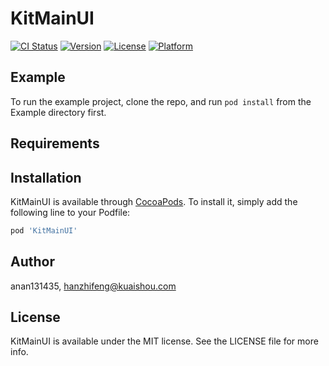 # KitMainUI

[![CI Status](https://img.shields.io/travis/anan131435/KitMainUI.svg?style=flat)](https://travis-ci.org/anan131435/KitMainUI)
[![Version](https://img.shields.io/cocoapods/v/KitMainUI.svg?style=flat)](https://cocoapods.org/pods/KitMainUI)
[![License](https://img.shields.io/cocoapods/l/KitMainUI.svg?style=flat)](https://cocoapods.org/pods/KitMainUI)
[![Platform](https://img.shields.io/cocoapods/p/KitMainUI.svg?style=flat)](https://cocoapods.org/pods/KitMainUI)

## Example

To run the example project, clone the repo, and run `pod install` from the Example directory first.

## Requirements

## Installation

KitMainUI is available through [CocoaPods](https://cocoapods.org). To install
it, simply add the following line to your Podfile:

```ruby
pod 'KitMainUI'
```

## Author

anan131435, hanzhifeng@kuaishou.com

## License

KitMainUI is available under the MIT license. See the LICENSE file for more info.
